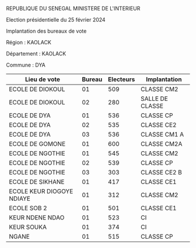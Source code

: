 REPUBLIQUE DU SENEGAL MINISTERE DE L'INTERIEUR

Election présidentielle du 25 février 2024

Implantation des bureaux de vote

Région : KAOLACK

Département : KAOLACK

Commune : DYA

| Lieu de vote | Bureau | Electeurs | Implantation |
| - | - | - | - |
| ECOLE DE DIOKOUL | 01 | 509 | CLASSE CM2 |
| ECOLE DE DIOKOUL | 02 | 280 | SALLE DE CLASSE |
| ECOLE DE DYA | 01 | 536 | CLASSE CP |
| ECOLE DE DYA | 02 | 535 | CLASSE CE2 |
| ECOLE DE DYA | 03 | 536 | CLASSE CM1 A |
| ECOLE DE GOMONE | 01 | 600 | CLASSE CM2A |
| ECOLE DE NGOTHIE | 01 | 545 | CLASSE CM2 |
| ECOLE DE NGOTHIE | 02 | 539 | CLASSE CP |
| ECOLE DE NGOTHIE | 03 | 303 | CLASSE CE2 B |
| ECOLE DE SIKHANE | 01 | 417 | CLASSE CE1 |
| ECOLE KEUR DIOGOYE NDIAYE | 01 | 312 | CLASSE CM2 |
| ECOLE SOB 2 | 01 | 501 | CLASSE CE1 |
| KEUR NDENE NDAO | 01 | 523 | CI |
| KEUR SOUKA | 01 | 374 | CI |
| NGANE | 01 | 515 | CLASSE CP |

<!-- PageNumber="1/23" -->
